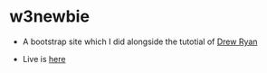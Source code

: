 
# w3newbie

* A bootstrap site which I did alongside the tutotial of [Drew Ryan](https://www.youtube.com/watch?v=9cKsq14Kfsw)

* Live is [here](https://w3newbie-tutuldevs.netlify.app/)